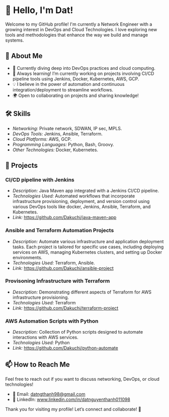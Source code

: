 # 👋 Hello, I'm Dat!

Welcome to my GitHub profile! I'm currently a Network Engineer with a growing interest in DevOps and Cloud Technologies. I love exploring new tools and methodologies that enhance the way we build and manage systems.

## 🚀 About Me

- 🔧 Currently diving deep into DevOps practices and cloud computing.
- 🌱 Always learning! I’m currently working on projects involving CI/CD pipeline tools using Jenkins, Docker, Kubernetes, AWS, GCP.
- 💡 I believe in the power of automation and continuous integration/deployment to streamline workflows.
- 🌍 Open to collaborating on projects and sharing knowledge!

## 🛠️ Skills

- _Networking:_ Private network, SDWAN, IP sec, MPLS.
- _DevOps Tools:_ Jenkins, Ansible, Terraform.
- _Cloud Platforms:_ AWS, GCP.
- _Programming Languages:_ Python, Bash, Groovy.
- _Other Technologies:_ Docker, Kubernetes.

## 📂 Projects

### CI/CD pipeline with Jenkins

- _Description:_ Java Maven app integrated with a Jenkins CI/CD pipeline.
- _Technologies Used:_ Automated workflows that incorporate infrastructure provisioning, deployment, and version control using various DevOps tools like docker, Jenkins, Ansible, Terraform, and Kubernetes.
- _Link:_ https://github.com/Dakuchi/java-maven-app

### Ansible and Terraform Automation Projects

- _Description:_ Automate various infrastructure and application deployment tasks. Each project is tailored for specific use cases, including deploying services on AWS, managing Kubernetes clusters, and setting up Docker environments.
- _Technologies Used:_ Terraform, Ansible.
- _Link:_ https://github.com/Dakuchi/ansible-project

### Provisoning Infrastructure with Terraform

- _Description:_ Demonstrating different aspects of Terraform for AWS infrastructure provisioning.
- _Technologies Used:_ Terraform
- _Link:_ https://github.com/Dakuchi/terraform-project

### AWS Automation Scripts with Python

- _Description:_ Collection of Python scripts designed to automate interactions with AWS services.
- _Technologies Used:_ Python
- _Link:_ https://github.com/Dakuchi/python-automate

## 📫 How to Reach Me

Feel free to reach out if you want to discuss networking, DevOps, or cloud technologies!

- 📧 Email: datngthanh98@gmail.com
- 🔗 LinkedIn: www.linkedin.com/in/datnguyenthanh011098

Thank you for visiting my profile! Let’s connect and collaborate! 🚀
